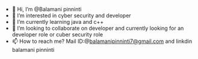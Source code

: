 - 👋 Hi, I’m @Balamani pinninti
- 👀 I’m interested in cyber security and developer
- 🌱 I’m currently learning java and c++
- 💞️ I’m looking to collaborate on developer and currently looking for an developer role or cuber security role
- 📫 How to reach me? Mail ID:@balamanipinninti7@gmail.com and linkdin balamani pinninti
  

<!---
Balamani15/Balamani15 is a ✨ special ✨ repository because its `README.md` (this file) appears on your GitHub profile.
You can click the Preview link to take a look at your changes.
--->
